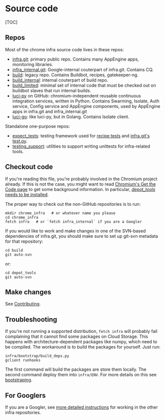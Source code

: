 # Source code

[TOC]

## Repos
Most of the chrome infra source code lives in these repos:

* [infra.git](..): primary public repo.
  Contains many AppEngine apps, monitoring libraries.
* [infra_internal.git](https://chrome-internal.googlesource.com/infra/infra_internal):
  Google-internal couterpart of infra.git. Contains CQ.
* [build](https://chromium.googlesource.com/chromium/tools/build/): legacy
  repo. Contains Buildbot, recipes, gatekeeper-ng.
* [build_internal](https://chrome-internal.googlesource.com/chrome/tools/build):
  internal couterpart of build repo.
* [build_limited](https://chrome-internal.googlesource.com/chrome/tools/build_limited/):
  minimal set of internal code that must be checked out on buildbot slaves
  that run internal builds.
* [luci-py](https://github.com/luci/luci-py) on GitHub: chromium-independent
  reusable continuous integration services, written in Python.
  Contains Swarming, Isolate, Auth service, Config service and AppEngine
  components, used by AppEngine apps in infra.git and infra_internal.git
* [luci-go](https://github.com/luci/luci-go): like luci-py, but in Golang.
  Contains Isolate client.

Standalone one-purpose repos:

* [expect_tests](https://chromium.googlesource.com/infra/testing/expect_tests):
  testing framework used for [recipe tests](users/recipes.md) and
  [infra.git's test.py](../test.py).
* [testing_support](https://chromium.googlesource.com/infra/testing/testing_support):
  utilities to support writing unittests for infra-related tools.

## Checkout code

If you're reading this file, you're probably involved in the Chromium
project already. If this is not the case, you might want to read
[Chromium's Get the Code page](http://dev.chromium.org/developers/how-tos/get-the-code)
to get some background information. In particular,
[_depot_tools_ needs to be installed](http://dev.chromium.org/developers/how-tos/install-depot-tools).

The proper way to check out the non-GitHub repositories is to run:

    mkdir chrome_infra   # or whatever name you please
    cd chrome_infra
    fetch infra   # or `fetch infra_internal` if you are a Googler

If you would like to work and make changes in one of the SVN-based
dependencies of infra.git, you should make sure to set up git-svn
metadata for that repository:

    cd build
    git auto-svn

or:

    cd depot_tools
    git auto-svn

## Make changes

See [Contributing](contributing.md).

## Troubleshooting

If you're not running a supported distribution, `fetch infra` will
probably fail complaining that it cannot find some packages on Cloud
Storage. This happens with architecture-dependent packages like numpy,
which need to be compiled. The workaround is to build the packages for
yourself. Just run:

    infra/bootstrap/build_deps.py
    gclient runhooks

The first command will build the packages are store them locally. The
second command deploy them into `infra/ENV`. For more details on this
see [bootstraping](/bootstrap/README.md).

## For Googlers

If you are a Googler, see [more detailed
instructions](http://sites/chrome-infrastructure/getting-started) for working in the
other infra repositories.
